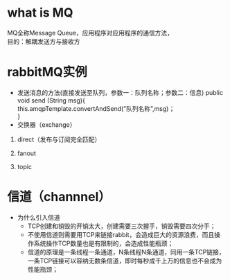 # what is MQ
MQ全称Message Queue，应用程序对应用程序的通信方法，  
目的：解耦发送方与接收方


# rabbitMQ实例
- 发送消息的方法(直接发送至队列，参数一：队列名称；参数二：信息)
public void send (String msg){  
    this.amqpTemplate.convertAndSend(”队列名称”,msg)；  
}
- 交换器（exchange）
1. direct（发布与订阅完全匹配）


2. fanout
3. topic

# 信道（channnel）
- 为什么引入信道
  - TCP创建和销毁的开销太大，创建需要三次握手，销毁需要四次分手；
  - 不使用信道则需要用TCP来链接rabbit，会造成巨大的资源浪费，而且操作系统操作TCP数量也是有限制的，会造成性能瓶颈；
  - 信道的原理是一条线程一条通道，N条线程N条通道，同用一条TCP链接，一条TCP链接可以容纳无数条信道，即时每秒成千上万的信息也不会成为性能瓶颈；

